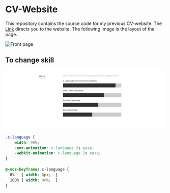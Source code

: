 # CV-Website

This repository contains the source code for my previous CV-website. The [Link](https://sashuu6.github.io/CV-Website/) directs you to the website. The following image is the layout of the page.

![Front page](docs/home.png)

## To change skill

![Front page](docs/skill.png)

```css
.c-language {
  	width: 90%;
  	-moz-animation: c-language 2s ease;
  	-webkit-animation: c-language 2s ease;
}

@-moz-keyframes c-language {
  0%   { width: 0px;  }
  100% { width: 90%;  }
}
```